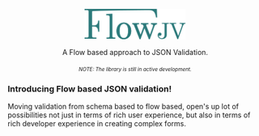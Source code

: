 <p align="center">
    <img width="200" alt="FlowJV" src="packages/flowjv-builder/public/logo-teal.svg" />
    <p align="center">A Flow based approach to JSON Validation.</p>
    <p align="center" style="font-size: 12px; margin-top: 10px;">
        <sub><i>NOTE: The library is still in active development.</i></sub>
    </p>
</p>

### Introducing Flow based JSON validation!

Moving validation from schema based to flow based, open's up lot of possibilities not just in terms of rich user experience, but also in terms of rich developer experience in creating complex forms.
